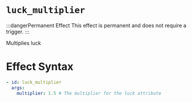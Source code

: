# `luck_multiplier`
:::dangerPermanent Effect
This effect is permanent and does not require a trigger.
:::

Multiplies luck

# Effect Syntax
```yaml
- id: luck_multiplier
  args:
    multiplier: 1.5 # The multiplier for the luck attribute
```

